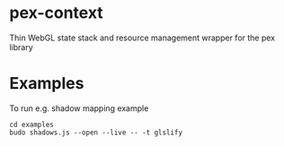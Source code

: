 # pex-context

Thin WebGL state stack and resource management wrapper for the pex library

# Examples

To run e.g. shadow mapping example

```
cd examples
budo shadows.js --open --live -- -t glslify
```

